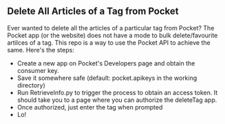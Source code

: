 ## Delete All Articles of a Tag from Pocket

Ever wanted to delete all the articles of a particular tag from Pocket? 
The Pocket app (or the website) does not have a mode to bulk delete/favourite artilces of a tag.
This repo is a way to use the Pocket API to achieve the same. Here's the steps:
- Create a new app on Pocket's Developers page and obtain the consumer key.
- Save it somewhere safe (default: pocket.apikeys in the working directory)
- Run RetrieveInfo.py to trigger the process to obtain an access token. It should take you to a page where you can authorize the deleteTag app.
- Once authorized, just enter the tag when prompted
- Lo! 


